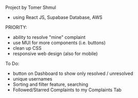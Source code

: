 Project by Tomer Shmul

- using React JS, Supabase Database, AWS

PRIORITY:
- ability to resolve "mine" complaint
- use MUI for more components (i.e. buttons)
- clean up CSS
- responsive web design (also for mobile)

To Do:

- button on Dashboard to show only resolved / unresolved
- unique usernames
- Sorting and filter feature, searching
- Followed/Starred Complaints to my Complaints Tab

